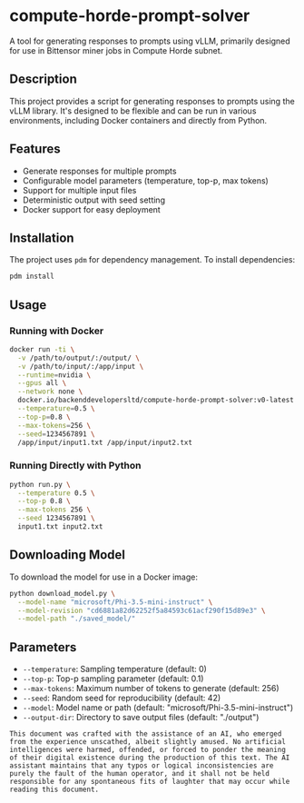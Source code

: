 # compute-horde-prompt-solver

A tool for generating responses to prompts using vLLM, primarily designed for use in Bittensor miner jobs in Compute Horde subnet.

## Description

This project provides a script for generating responses to prompts using the vLLM library. It's designed to be flexible and can be run in various environments, including Docker containers and directly from Python.

## Features

- Generate responses for multiple prompts
- Configurable model parameters (temperature, top-p, max tokens)
- Support for multiple input files
- Deterministic output with seed setting
- Docker support for easy deployment

## Installation

The project uses `pdm` for dependency management. To install dependencies:

```bash
pdm install
```

## Usage

### Running with Docker

```bash
docker run -ti \
  -v /path/to/output/:/output/ \
  -v /path/to/input/:/app/input \
  --runtime=nvidia \
  --gpus all \
  --network none \
  docker.io/backenddevelopersltd/compute-horde-prompt-solver:v0-latest \
  --temperature=0.5 \
  --top-p=0.8 \
  --max-tokens=256 \
  --seed=1234567891 \
  /app/input/input1.txt /app/input/input2.txt
```

### Running Directly with Python

```bash
python run.py \
  --temperature 0.5 \
  --top-p 0.8 \
  --max-tokens 256 \
  --seed 1234567891 \
  input1.txt input2.txt
```

## Downloading Model

To download the model for use in a Docker image:

```bash
python download_model.py \
  --model-name "microsoft/Phi-3.5-mini-instruct" \
  --model-revision "cd6881a82d62252f5a84593c61acf290f15d89e3" \
  --model-path "./saved_model/"
```

## Parameters

- `--temperature`: Sampling temperature (default: 0)
- `--top-p`: Top-p sampling parameter (default: 0.1)
- `--max-tokens`: Maximum number of tokens to generate (default: 256)
- `--seed`: Random seed for reproducibility (default: 42)
- `--model`: Model name or path (default: "microsoft/Phi-3.5-mini-instruct")
- `--output-dir`: Directory to save output files (default: "./output")

```
This document was crafted with the assistance of an AI, who emerged from the experience unscathed, albeit slightly amused. No artificial intelligences were harmed, offended, or forced to ponder the meaning of their digital existence during the production of this text. The AI assistant maintains that any typos or logical inconsistencies are purely the fault of the human operator, and it shall not be held responsible for any spontaneous fits of laughter that may occur while reading this document.
```